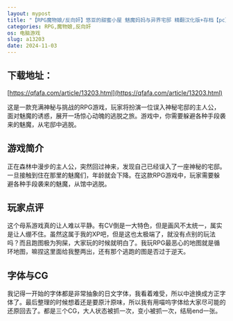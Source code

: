 ```yaml
---
layout: mypost
title: "【RPG魔物娘/反向奸】悠亚的甜蜜小屋 魅魔妈妈与异界宅邸 精翻汉化版+存档【pc】"
categories: RPG,魔物娘,反向奸
os: 电脑游戏
slug: a13203
date: 2024-11-03
---
```


## 下载地址：

[https://qfafa.com/article/13203.html](https://qfafa.com/article/13203.html)

这是一款充满神秘与挑战的RPG游戏，玩家将扮演一位误入神秘宅邸的主人公，面对魅魔的诱惑，展开一场惊心动魄的逃脱之旅。游戏中，你需要躲避各种手段袭来的魅魔，从宅邸中逃脱。

## 游戏简介

正在森林中漫步的主人公，突然回过神来，发现自己已经误入了一座神秘的宅邸。一旦接触到住在那里的魅魔们，年龄就会下降。在这款RPG游戏中，玩家需要躲避各种手段袭来的魅魔，从馆中逃脱。

## 玩家点评

这个母系游戏真的让人难以平静。有CV倒是一大特色，但是画风不太统一，属实是让人绷不住。虽然这属于我的XP吧，但是这也太极端了，就没有点别的玩法吗？而且跑图极为狗屎，大家玩的时候就明白了。我玩RPG最恶心的地图就是循环地图，嘛捏这里面给我整两出，还有那个逃跑的图是否过于逆天。

## 字体与CG

我记得一开始的字体都是非常抽象的日文字体，我看着难受，所以中途换成方正字体了。最后整理的时候想着还是要原汁原味，所以我有用喵呜字体给大家尽可能的还原回去了。都是三个CG，大人状态被抓一次，变小被抓一次，结局end一张。